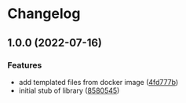 # Changelog

## 1.0.0 (2022-07-16)


### Features

* add templated files from docker image ([4fd777b](https://github.com/googleapis/nodejs-bigquery-migration/commit/4fd777bcc0d0210760cd4868c999e0ecaedd908d))
* initial stub of library ([8580545](https://github.com/googleapis/nodejs-bigquery-migration/commit/8580545681c0c4da4459447a9ffeb2f04aecb71c))
